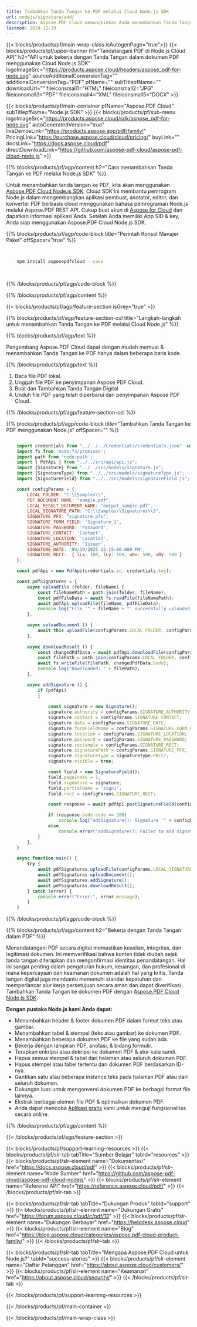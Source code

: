 ```yaml
---
title: Tambahkan Tanda Tangan ke PDF melalui Cloud Node.js SDK
url: nodejs/signature/add/
description: Aspose.PDF Cloud memungkinkan Anda menambahkan Tanda Tangan ke Dokumen PDF. Periksa kode sumber Node.js untuk menambahkan Tanda Tangan ke dalam file PDF.
lastmod: 2024-11-19
---
```


{{< blocks/products/pf/main-wrap-class isAutogenPage="true">}}
{{< blocks/products/pf/upper-banner h1="Tandatangani PDF di Node.js Cloud API" h2="API untuk bekerja dengan Tanda Tangan dalam dokumen PDF menggunakan Cloud Node.js SDK" logoImageSrc="https://products.aspose.cloud/headers/aspose_pdf-for-node.svg" sourceAdditionalConversionTag="" additionalConversionTag="PDF" pfName="" subTitlepfName="" downloadUrl="" fileiconsmall1="HTML" fileiconsmall2="JPG" fileiconsmall3="PDF" fileiconsmall4="XML" fileiconsmall5="DOCX" >}}

{{< blocks/products/pf/main-container pfName="Aspose.PDF Cloud" subTitlepfName="Node.js SDK" >}}
{{< blocks/products/pf/sub-menu logoImageSrc="https://products.aspose.cloud/sdk/aspose_pdf-for-node.svg"
autoGeneratedVersion="true"
liveDemosLink="https://products.aspose.app/pdf/family/" PricingLink="https://purchase.aspose.cloud/cloud/pricing/" buyLink="" docsLink="https://docs.aspose.cloud/pdf"  directDownloadLink="https://github.com/aspose-pdf-cloud/aspose-pdf-cloud-node.js" >}}

{{% blocks/products/pf/agp/content h2="Cara menambahkan Tanda Tangan ke PDF melalui Node.js SDK" %}}

Untuk menambahkan tanda tangan ke PDF, kita akan menggunakan
[Aspose.PDF Cloud Node.js SDK](https://products.aspose.cloud/pdf/nodejs/). Cloud SDK ini membantu pemrogram Node.js dalam mengembangkan aplikasi pembuat, anotator, editor, dan konverter PDF berbasis cloud menggunakan bahasa pemrograman Node.js melalui Aspose.PDF REST API. Cukup buat akun di [Aspose for Cloud](https://dashboard.aspose.cloud/#/apps) dan dapatkan informasi aplikasi Anda. Setelah Anda memiliki App SID & key, Anda siap menggunakan Aspose.PDF Cloud Node.js SDK.

{{% blocks/products/pf/agp/code-block title="Perintah Konsol Manajer Paket" offSpacer="true" %}}

```bash

     
    npm install asposepdfcloud --save
     
     

```

{{% /blocks/products/pf/agp/code-block %}}

{{% /blocks/products/pf/agp/content %}}

{{< blocks/products/pf/agp/feature-section isGrey="true" >}}

{{% blocks/products/pf/agp/feature-section-col title="Langkah-langkah untuk menambahkan Tanda Tangan ke PDF melalui Cloud Node.js" %}}

{{% blocks/products/pf/agp/text %}}

Pengembang Aspose.PDF Cloud dapat dengan mudah memuat & menambahkan Tanda Tangan ke PDF hanya dalam beberapa baris kode.

{{% /blocks/products/pf/agp/text %}}

1. Baca file PDF lokal.
1. Unggah file PDF ke penyimpanan Aspose PDF Cloud.
1. Buat dan Tambahkan Tanda Tangan Digital
1. Unduh file PDF yang telah diperbarui dari penyimpanan Aspose PDF Cloud.

{{% /blocks/products/pf/agp/feature-section-col %}}

{{% blocks/products/pf/agp/code-block title="Tambahkan Tanda Tangan ke PDF menggunakan Node.js" offSpacer="" %}}

```js

    import credentials from "../../../Credentials/credentials.json"  with { type: "json" };
    import fs from 'node:fs/promises';
    import path from 'node:path';
    import { PdfApi } from "../../src/api/api.js";
    import {Signature} from "../../src/models/signature.js";
    import {SignatureType} from "../../src/models/signatureType.js";
    import {SignatureField} from "../../src/models/signatureField.js";

    const configParams = {
        LOCAL_FOLDER: "C:\\Samples\\",
        PDF_DOCUMENT_NAME: "sample.pdf",
        LOCAL_RESULT_DOCUMENT_NAME: "output_sample.pdf",
        LOCAL_SIGNATURE_PATH: "C:\\Samples\\Signatures\\3",
        SIGNATURE_PFX: "signature.pfx",
        SIGNATURE_FORM_FIELD: 'Signature_1',
        SIGNATURE_PASSWORD: 'Password',
        SIGNATURE_CONTACT: 'Contact',
        SIGNATURE_LOCATION: 'Location',
        SIGNATURE_AUTHORITY: 'Issuer',
        SIGNATURE_DATE: '04/19/2025 12:15:00.000 PM',
        SIGNATURE_RECT:  { lLx: 100, lLy: 100, uRx: 500, uRy: 500 }
    };

    const pdfApi = new PdfApi(credentials.id, credentials.key);

    const pdfSignatures = {
        async uploadFile (folder, fileName) {
            const fileNamePath = path.join(folder, fileName);
            const pdfFileData = await fs.readFile(fileNamePath);
            await pdfApi.uploadFile(fileName, pdfFileData);
            console.log("File '" + fileName + "' successfully uploaded!");
        },

        async uploadDocument () {
            await this.uploadFile(configParams.LOCAL_FOLDER, configParams.PDF_DOCUMENT_NAME);
        },
                        
        async downloadResult () {
            const changedPdfData = await pdfApi.downloadFile(configParams.PDF_DOCUMENT_NAME);
            const filePath = path.join(configParams.LOCAL_FOLDER, configParams.LOCAL_RESULT_DOCUMENT_NAME);
            await fs.writeFile(filePath, changedPdfData.body);
            console.log("Downloaded: " + filePath);
        },

        async addSignature () {
            if (pdfApi)
            {  
                
                const signature = new Signature();
                signature.authority = configParams.SIGNATURE_AUTHORITY;
                signature.contact = configParams.SIGNATURE_CONTACT;
                signature.date = configParams.SIGNATURE_DATE;
                signature.formFieldName = configParams.SIGNATURE_FORM_FIELD;
                signature.location = configParams.SIGNATURE_LOCATION;
                signature.password = configParams.SIGNATURE_PASSWORD;
                signature.rectangle = configParams.SIGNATURE_RECT;
                signature.signaturePath = configParams.SIGNATURE_PFX;
                signature.signatureType = SignatureType.PKCS7;
                signature.visible = true;

                const field = new SignatureField();
                field.pageIndex = 1;
                field.signature = signature;
                field.partialName = 'sign1';
                field.rect = configParams.SIGNATURE_RECT;

                const response = await pdfApi.postSignatureField(configParams.PDF_DOCUMENT_NAME, field);

                if (response.body.code == 200)
                    console.log("addSignature(): Signature '" + configParams.SIGNATURE_CONTACT + "' successfully added to the document.");
                else
                    console.error("addSignature(): Failed to add signature to the document. Response code: " + response.body.code);
            }
        },
    }

    async function main() {
        try {
            await pdfSignatures.uploadFile(configParams.LOCAL_SIGNATURE_PATH, configParams.SIGNATURE_PFX);
            await pdfSignatures.uploadDocument();
            await pdfSignatures.addSignature();
            await pdfSignatures.downloadResult();
        } catch (error) {
            console.error("Error:", error.message);
        }
    }

```

{{% /blocks/products/pf/agp/code-block %}}

{{% blocks/products/pf/agp/content h2="Bekerja dengan Tanda Tangan dalam PDF" %}}

Menandatangani PDF secara digital memastikan keaslian, integritas, dan legitimasi dokumen. Ini memverifikasi bahwa konten tidak diubah sejak tanda tangan diterapkan dan mengonfirmasi identitas penandatangan. Hal ini sangat penting dalam pengaturan hukum, keuangan, dan profesional di mana kepercayaan dan keamanan dokumen adalah hal yang kritis. Tanda tangan digital juga membantu memenuhi standar kepatuhan dan memperlancar alur kerja persetujuan secara aman dan dapat diverifikasi.
Tambahkan Tanda Tangan ke dokumen PDF dengan [Aspose.PDF Cloud Node.js SDK](https://products.aspose.cloud/pdf/nodejs/).

**Dengan pustaka Node.js kami Anda dapat:**

+ Menambahkan header & footer dokumen PDF dalam format teks atau gambar.
+ Menambahkan tabel & stempel (teks atau gambar) ke dokumen PDF.
+ Menambahkan beberapa dokumen PDF ke file yang sudah ada.
+ Bekerja dengan lampiran PDF, anotasi, & bidang formulir.
+ Terapkan enkripsi atau dekripsi ke dokumen PDF & atur kata sandi.
+ Hapus semua stempel & tabel dari halaman atau seluruh dokumen PDF.
+ Hapus stempel atau tabel tertentu dari dokumen PDF berdasarkan ID-nya.
+ Gantikan satu atau beberapa instance teks pada halaman PDF atau dari seluruh dokumen.
+ Dukungan luas untuk mengonversi dokumen PDF ke berbagai format file lainnya.
+ Ekstrak berbagai elemen file PDF & optimalkan dokumen PDF.
+ Anda dapat mencoba [Aplikasi gratis](https://products.aspose.app/pdf/family/) kami untuk menguji fungsionalitas secara online.

{{% /blocks/products/pf/agp/content %}}

{{< /blocks/products/pf/agp/feature-section >}}

{{< blocks/products/pf/support-learning-resources >}}
{{< blocks/products/pf/slr-tab tabTitle="Sumber Belajar" tabId="resources" >}}
{{< blocks/products/pf/slr-element name="Dokumentasi" href="https://docs.aspose.cloud/pdf" >}}
{{< blocks/products/pf/slr-element name="Kode Sumber" href="https://github.com/aspose-pdf-cloud/aspose-pdf-cloud-nodejs" >}}
{{< blocks/products/pf/slr-element name="Referensi API" href="https://reference.aspose.cloud/pdf/" >}}
{{< /blocks/products/pf/slr-tab >}}

{{< blocks/products/pf/slr-tab tabTitle="Dukungan Produk" tabId="support" >}}
{{< blocks/products/pf/slr-element name="Dukungan Gratis" href="https://forum.aspose.cloud/c/pdf/13" >}}
{{< blocks/products/pf/slr-element name="Dukungan Berbayar" href="https://helpdesk.aspose.cloud" >}}
{{< blocks/products/pf/slr-element name="Blog" href="https://blog.aspose.cloud/categories/aspose.pdf-cloud-product-family/" >}}
{{< /blocks/products/pf/slr-tab >}}

{{< blocks/products/pf/slr-tab tabTitle="Mengapa Aspose.PDF Cloud untuk Node.js?" tabId="success-stories" >}}
{{< blocks/products/pf/slr-element name="Daftar Pelanggan" href="https://about.aspose.cloud/customers/" >}}
{{< blocks/products/pf/slr-element name="Keamanan" href="https://about.aspose.cloud/security/" >}}
{{< /blocks/products/pf/slr-tab >}}

{{< /blocks/products/pf/support-learning-resources >}}

<!-- aboutfile Ends -->

{{< /blocks/products/pf/main-container >}}

{{< /blocks/products/pf/main-wrap-class >}}



